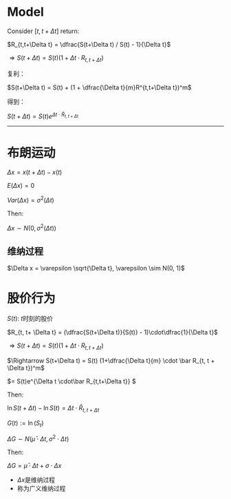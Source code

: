 # Model 

Consider $[t, t+\Delta t]$ return:


$R_{t,t+\Delta t} = \dfrac{S(t+\Delta t) / S(t) - 1}{\Delta t}$

$\Rightarrow S(t+\Delta t) = S(t)(1+\Delta t \cdot R_{t,t+\Delta t})$

复利：

$S(t+\Delta t) = S(t) + (1 + \dfrac{\Delta t}{m}R^{t,t+\Delta t})^m$

得到：

$S(t+\Delta t) = S(t)e^{\Delta t \cdot \bar R_{t, t+\Delta t}}$

--- 

# 布朗运动

$\Delta x = x(t+\Delta t) - x(t)$

$E(\Delta x) = 0$

$Var(\Delta x) = \sigma^2 (\Delta t)$

Then:

$\Delta x \sim N(0, \sigma^2(\Delta t))$

## 维纳过程

$\Delta x = \varepsilon \sqrt{\Delta t}, \varepsilon \sim N(0, 1)$

# 股价行为

$S(t)$: $t$时刻的股价

$R_{t, t+ \Delta t} = (\dfrac{S(t+\Delta t)}{S(t)} - 1)\cdot\dfrac{1}{\Delta  t}$

$\Rightarrow S(t+\Delta t) = S(t) (1+\Delta t \cdot R_{t, t + \Delta t})$

$\Rightarrow S(t+\Delta t) = S(t) (1+\dfrac{\Delta t}{m} \cdot \bar R_{t, t + \Delta t})^m$

$= S(t)e^{\Delta t \cdot\bar R_{t,t+\Delta t}} $

Then:

$\ln S(t+\Delta t ) - \ln S(t) = \Delta t \cdot \bar R_{t, t+\Delta t}$

$G(t) := \ln (S_t)$

$\Delta G \sim N(\bar \mu \cdot\Delta t,\sigma^2 \cdot \Delta t)$

Then:

$\Delta G = \bar \mu \cdot \Delta t + \sigma\cdot \Delta x$
- $\Delta x$是维纳过程
- 称为广义维纳过程


